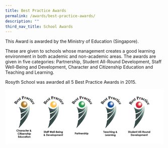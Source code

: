 ```yaml
---
title: Best Practice Awards
permalink: /awards/best-practice-awards/
description: ""
third_nav_title: School Awards
---
```


This Award is awarded by the Ministry of Education (Singapore).

These are given to schools whose management creates a good learning environment in both academic and non-academic areas. The awards are given in five categories: Partnership, Student All-Round Development, Staff Well-Being and Development, Character and Citizenship Education and Teaching and Learning.

Rosyth School was awarded all 5 Best Practice Awards in 2015.

![](/images/bestpracticeawards.png)